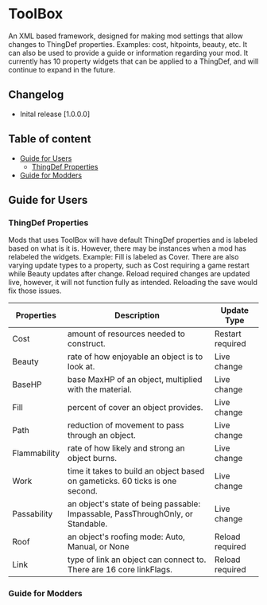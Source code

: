 # ToolBox
An XML based framework, designed for making mod settings that allow changes to ThingDef properties. Examples: cost, hitpoints, beauty, etc. It can also be used to provide a guide or information regarding your mod. It currently has 10 property widgets that can be applied to a ThingDef, and will continue to expand in the future.

## Changelog
* Inital release [1.0.0.0]

## Table of content
* [Guide for Users](#Guide-for-Users)
  * [ThingDef Properties](#ThingDef-Properties)
* [Guide for Modders](#Guide-for-Modders)

## Guide for Users
### ThingDef Properties
Mods that uses ToolBox will have default ThingDef properties and is labeled based on what is it is. However, there may be instances when a mod has relabeled the widgets. Example: Fill is labeled as Cover. There are also varying update types to a property, such as Cost requiring a game restart while Beauty updates after change. Reload required changes are updated live, however, it will not function fully as intended. Reloading the save would fix those issues.

Properties | Description | Update Type
-----------|-------------|------------
Cost | amount of resources needed to construct. | Restart required
Beauty | rate of how enjoyable an object is to look at. | Live change
BaseHP | base MaxHP of an object, multiplied with the material. | Live change
Fill | percent of cover an object provides. | Live change
Path | reduction of movement to pass through an object. | Live change
Flammability | rate of how likely and strong an object burns. | Live change
Work | time it takes to build an object based on gameticks. 60 ticks is one second. | Live change
Passability | an object's state of being passable: Impassable, PassThroughOnly, or Standable. | Live change
Roof | an object's roofing mode: Auto, Manual, or None | Reload required
Link | type of link an object can connect to. There are 16 core linkFlags. | Reload required

### Guide for Modders
